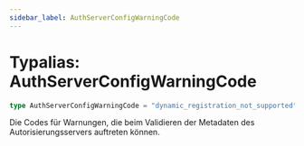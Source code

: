 ```yaml
---
sidebar_label: AuthServerConfigWarningCode
---
```


# Typalias: AuthServerConfigWarningCode

```ts
type AuthServerConfigWarningCode = "dynamic_registration_not_supported";
```

Die Codes für Warnungen, die beim Validieren der Metadaten des Autorisierungsservers auftreten können.